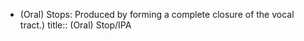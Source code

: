 - (Oral) Stops: Produced by forming a complete closure of the vocal tract.)
  title:: (Oral) Stop/IPA